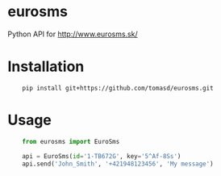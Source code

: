 eurosms
=======

Python API for http://www.eurosms.sk/

Installation
============

```
    pip install git+https://github.com/tomasd/eurosms.git
```

Usage
=====

```python
    from eurosms import EuroSms

    api = EuroSms(id='1-TB672G', key='5^Af-8Ss')
    api.send('John_Smith', '+421948123456', 'My message')
```
